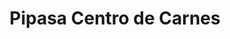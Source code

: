---
title: "Pipasa Centro de Carnes"
url: /mercedes-norte/pipasa-centro-de-carnes/
shop: Metzgerei
---